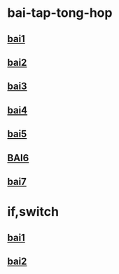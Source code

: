 # bai-tap-tong-hop
##  [bai1](https://www.jdoodle.com/embed/v0/5HKO)
##  [bai2](https://www.jdoodle.com/embed/v0/5wsF)
##  [bai3](https://www.jdoodle.com/embed/v0/5wsF)
##  [bai4](https://www.jdoodle.com/embed/v0/5HKZ)
##  [bai5](https://www.jdoodle.com/embed/v0/5HL0)
##  [BAI6](https://www.jdoodle.com/embed/v0/5HL3)
##  [bai7](https://www.jdoodle.com/embed/v0/5HL6)
#  if,switch
##  [bai1](https://www.jdoodle.com/embed/v0/5HLc)
##  [bai2](https://www.jdoodle.com/embed/v0/5HLg)
